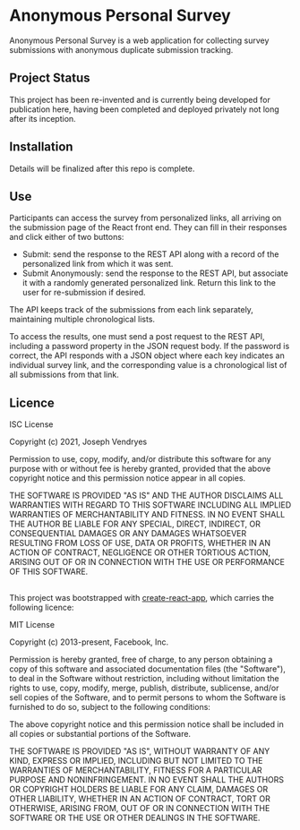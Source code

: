# Anonymous Personal Survey

Anonymous Personal Survey is a web application for collecting survey submissions with anonymous duplicate submission tracking.

## Project Status

This project has been re-invented and is currently being developed for
publication here, having been completed and deployed privately not long
after its inception.

## Installation

Details will be finalized after this repo is complete.

## Use

Participants can access the survey from personalized links, all arriving on the
submission page of the React front end. They can fill in their responses and
click either of two buttons:

-   Submit: send the response to the REST API along with a record of the personalized link from which it was sent.
-   Submit Anonymously: send the response to the REST API, but associate it with a randomly generated personalized link. Return this link to the user for re-submission if desired.

The API keeps track of the submissions from each
link separately, maintaining multiple chronological lists.

To access the results, one must send a post request to the REST API, including
a password property in the JSON request body. If the password is correct, the
API responds with a JSON object where each key indicates an individual
survey link, and the corresponding value is a chronological list of all
submissions from that link.

## Licence

ISC License

Copyright (c) 2021, Joseph Vendryes

Permission to use, copy, modify, and/or distribute this software for any
purpose with or without fee is hereby granted, provided that the above
copyright notice and this permission notice appear in all copies.

THE SOFTWARE IS PROVIDED "AS IS" AND THE AUTHOR DISCLAIMS ALL WARRANTIES
WITH REGARD TO THIS SOFTWARE INCLUDING ALL IMPLIED WARRANTIES OF
MERCHANTABILITY AND FITNESS. IN NO EVENT SHALL THE AUTHOR BE LIABLE FOR
ANY SPECIAL, DIRECT, INDIRECT, OR CONSEQUENTIAL DAMAGES OR ANY DAMAGES
WHATSOEVER RESULTING FROM LOSS OF USE, DATA OR PROFITS, WHETHER IN AN
ACTION OF CONTRACT, NEGLIGENCE OR OTHER TORTIOUS ACTION, ARISING OUT OF
OR IN CONNECTION WITH THE USE OR PERFORMANCE OF THIS SOFTWARE.

##

This project was bootstrapped with [create-react-app](https://github.com/facebook/create-react-app), which carries the following licence:

MIT License

Copyright (c) 2013-present, Facebook, Inc.

Permission is hereby granted, free of charge, to any person obtaining a copy
of this software and associated documentation files (the "Software"), to deal
in the Software without restriction, including without limitation the rights
to use, copy, modify, merge, publish, distribute, sublicense, and/or sell
copies of the Software, and to permit persons to whom the Software is
furnished to do so, subject to the following conditions:

The above copyright notice and this permission notice shall be included in all
copies or substantial portions of the Software.

THE SOFTWARE IS PROVIDED "AS IS", WITHOUT WARRANTY OF ANY KIND, EXPRESS OR
IMPLIED, INCLUDING BUT NOT LIMITED TO THE WARRANTIES OF MERCHANTABILITY,
FITNESS FOR A PARTICULAR PURPOSE AND NONINFRINGEMENT. IN NO EVENT SHALL THE
AUTHORS OR COPYRIGHT HOLDERS BE LIABLE FOR ANY CLAIM, DAMAGES OR OTHER
LIABILITY, WHETHER IN AN ACTION OF CONTRACT, TORT OR OTHERWISE, ARISING FROM,
OUT OF OR IN CONNECTION WITH THE SOFTWARE OR THE USE OR OTHER DEALINGS IN THE
SOFTWARE.
